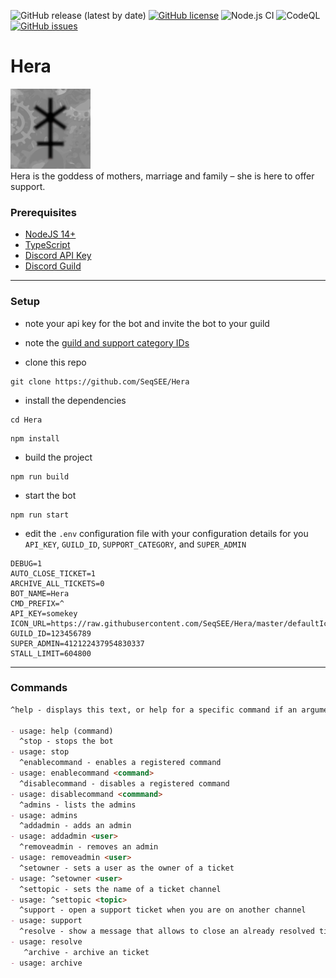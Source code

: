 ![GitHub release (latest by date)](https://img.shields.io/github/v/release/SeqSEE/Hera) [![GitHub license](https://img.shields.io/github/license/SeqSEE/Hera)](https://github.com/SeqSEE/Hera/blob/master/LICENSE.md) ![Node.js CI](https://github.com/SeqSEE/Hera/workflows/Node.js%20CI/badge.svg) ![CodeQL](https://github.com/SeqSEE/Hera/workflows/CodeQL/badge.svg) [![GitHub issues](https://img.shields.io/github/issues/SeqSEE/Hera)](https://github.com/SeqSEE/Hera/issues)

# Hera

![Hera](defaultIcon.png)  
Hera is the goddess of mothers, marriage and family – she is here to offer support.

### Prerequisites

- [NodeJS 14+](https://nodejs.org/en/download/)
- [TypeScript](https://www.typescriptlang.org/#installation)
- [Discord API Key](https://discord.com/developers/applications)
- [Discord Guild](https://support.discord.com/hc/en-us/articles/204849977-How-do-I-create-a-server-)

---

### Setup

- note your api key for the bot and invite the bot to your guild
- note the [guild and support category IDs](https://support.discord.com/hc/en-us/articles/206346498-Where-can-I-find-my-User-Server-Message-ID-)

- clone this repo

```
git clone https://github.com/SeqSEE/Hera
```

- install the dependencies

```
cd Hera
```

```
npm install
```

- build the project

```
npm run build
```

- start the bot

```
npm run start
```

- edit the `.env` configuration file with your configuration details for you `API_KEY`, `GUILD_ID`, `SUPPORT_CATEGORY`, and `SUPER_ADMIN`

```
DEBUG=1
AUTO_CLOSE_TICKET=1
ARCHIVE_ALL_TICKETS=0
BOT_NAME=Hera
CMD_PREFIX=^
API_KEY=somekey
ICON_URL=https://raw.githubusercontent.com/SeqSEE/Hera/master/defaultIcon.png
GUILD_ID=123456789
SUPER_ADMIN=412122437954830337
STALL_LIMIT=604800
```

---

### Commands

```md
^help - displays this text, or help for a specific command if an argument is provided

- usage: help (command)
  ^stop - stops the bot
- usage: stop
  ^enablecommand - enables a registered command
- usage: enablecommand <command>
  ^disablecommand - disables a registered command
- usage: disablecommand <commmand>
  ^admins - lists the admins
- usage: admins
  ^addadmin - adds an admin
- usage: addadmin <user>
  ^removeadmin - removes an admin
- usage: removeadmin <user>
  ^setowner - sets a user as the owner of a ticket
- usage: ^setowner <user>
  ^settopic - sets the name of a ticket channel
- usage: ^settopic <topic>
  ^support - open a support ticket when you are on another channel
- usage: support
  ^resolve - show a message that allows to close an already resolved ticket
- usage: resolve
   ^archive - archive an ticket
- usage: archive
```

